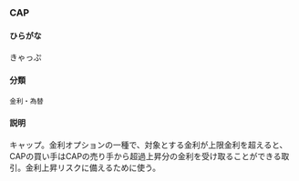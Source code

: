 <div style="display:none;">

## [あ行](securities-terms?id=あ行)
## [か行](securities-terms?id=か行)
## [さ行](securities-terms?id=さ行)
## [た行](securities-terms?id=た行)
## [な行](securities-terms?id=な行)
## [は行](securities-terms?id=は行)
## [ま行](securities-terms?id=ま行)
## [や行](securities-terms?id=や行)
## [ら行](securities-terms?id=ら行)
## [わ行](securities-terms?id=わ行)
## [英数字・記号](securities-terms?id=英数字・記号)

</div>

### CAP

#### ひらがな

きゃっぷ

#### 分類

`金利・為替`

#### 説明

キャップ。金利オプションの一種で、対象とする金利が上限金利を超えると、CAPの買い手はCAPの売り手から超過上昇分の金利を受け取ることができる取引。金利上昇リスクに備えるために使う。

